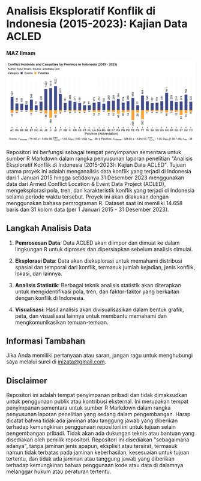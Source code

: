 # Analisis Eksploratif Konflik di Indonesia (2015-2023): Kajian Data ACLED

**MAZ Ilmam**
  
![Data](data/barevfat.png)

Repositori ini berfungsi sebagai tempat penyimpanan sementara untuk sumber R Markdown dalam rangka penyusunan laporan penelitian "Analisis Eksploratif Konflik di Indonesia (2015-2023): Kajian Data ACLED". Tujuan utama proyek ini adalah menganalisis data konflik yang terjadi di Indonesia dari 1 Januari 2015 hingga setidaknya 31 Desember 2023 menggunakan data dari Armed Conflict Location & Event Data Project (ACLED), mengeksplorasi pola, tren, dan karakteristik konflik yang terjadi di Indonesia selama periode waktu tersebut. Proyek ini akan dilakukan dengan menggunakan bahasa pemrograman R. Dataset saat ini memiliki 14.658 baris dan 31 kolom data (per 1 Januari 2015 - 31 Desember 2023).

## Langkah Analisis Data

1. **Pemrosesan Data**: Data ACLED akan diimpor dan dimuat ke dalam lingkungan R untuk diproses dan dipersiapkan sebelum analisis dimulai.

2. **Eksplorasi Data**: Data akan dieksplorasi untuk memahami distribusi spasial dan temporal dari konflik, termasuk jumlah kejadian, jenis konflik, lokasi, dan lainnya.

3. **Analisis Statistik**: Berbagai teknik analisis statistik akan diterapkan untuk mengidentifikasi pola, tren, dan faktor-faktor yang berkaitan dengan konflik di Indonesia.

4. **Visualisasi**: Hasil analisis akan divisualisasikan dalam bentuk grafik, peta, dan visualisasi lainnya untuk membantu memahami dan mengkomunikasikan temuan-temuan.

## Informasi Tambahan

Jika Anda memiliki pertanyaan atau saran, jangan ragu untuk menghubungi saya melalui surel di [inizata@gmail.com](mailto:inizata@gmail.com).

## Disclaimer
  
Repositori ini adalah tempat penyimpanan pribadi dan tidak dimaksudkan untuk penggunaan publik atau kontribusi eksternal. Ini merupakan tempat penyimpanan sementara untuk sumber R Markdown dalam rangka penyusunan laporan penelitian yang sedang dalam pengembangan. Harap dicatat bahwa tidak ada jaminan atau tanggung jawab yang diberikan terhadap kemungkinan penggunaan repositori ini untuk tujuan selain pengembangan pribadi. Tidak akan ada dukungan teknis atau bantuan yang disediakan oleh pemilik repositori. Repositori ini disediakan "sebagaimana adanya", tanpa jaminan jenis apapun, eksplisit atau tersirat, termasuk namun tidak terbatas pada jaminan keberhasilan, kesesuaian untuk tujuan tertentu, dan tidak ada jaminan atau tanggung jawab yang diberikan terhadap kemungkinan bahwa penggunaan kode atau data di dalamnya melanggar hukum atau peraturan tertentu.
